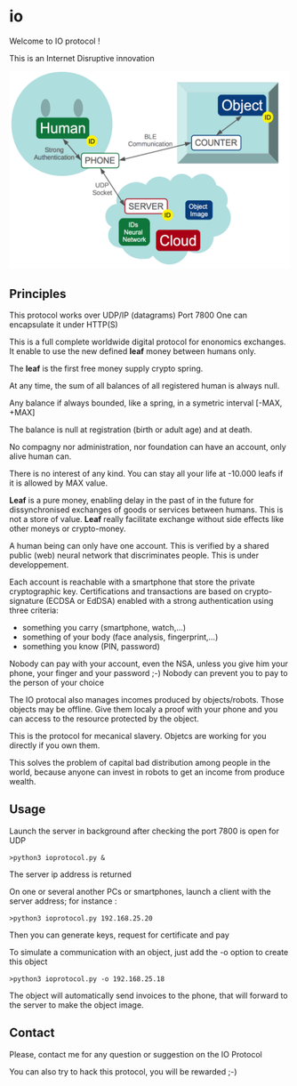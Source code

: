 # io
Welcome to IO protocol !

This is an Internet Disruptive innovation 

![IO-protocol Main Diagram](./diagram.png)

## Principles 

This protocol works over UDP/IP (datagrams) Port 7800
One can encapsulate it under HTTP(S)

This is a full complete worldwide digital protocol for enonomics exchanges.
It enable to use the new defined **leaf** money between humans only.

The **leaf** is the first free money supply crypto spring.

At any time, the sum of all balances of all registered human is always null.

Any balance if always bounded, like a spring, in a symetric interval [-MAX, +MAX]

The balance is null at registration (birth or adult age) and at death.

No compagny nor administration, nor foundation can have an account, only alive human can.

There is no interest of any kind. You can stay all your life at -10.000 leafs if it is allowed by MAX value.

**Leaf** is a pure money, enabling delay in the past of in the future for dissynchronised exchanges of goods or services between humans. This is not a store of value. **Leaf** really facilitate exchange without side effects like other moneys or crypto-money.

A human being can only have one account. This is verified by a shared public (web) neural network that discriminates people. This is under developpement.

Each account is reachable with a smartphone that store the private cryptographic key. Certifications and transactions are based on crypto-signature (ECDSA or EdDSA) enabled with a strong authentication using three criteria:
- something you carry (smartphone, watch,...)
- something of your body (face analysis, fingerprint,...)
- something you know (PIN, password)

Nobody can pay with your account, even the NSA, unless you give him your phone, your finger and your password ;-)
Nobody can prevent you to pay to the person of your choice

The IO protocal also manages incomes produced by objects/robots.
Those objects may be offline. Give them localy a proof with your phone and you can access to the resource protected by the object. 

This is the protocol for mecanical slavery. Objetcs are working for you directly if you own them.

This solves the problem of capital bad distribution among people in the world, because anyone can invest in robots to get an income from produce wealth.

## Usage

Launch the server in background after checking the port 7800 is open for UDP
```
>python3 ioprotocol.py &
```
The server ip address is returned

On one or several another PCs or smartphones, launch a client with the server address; for instance :

```
>python3 ioprotocol.py 192.168.25.20
```
Then you can generate keys, request for certificate and pay

To simulate a communication with an object, just add the -o option to create this object
```
>python3 ioprotocol.py -o 192.168.25.18
```
The object will automatically send invoices to the phone, that will forward to the server to make the object image.


## Contact

Please, contact me for any question or suggestion on the IO Protocol

You can also try to hack this protocol, you will be rewarded ;-)

